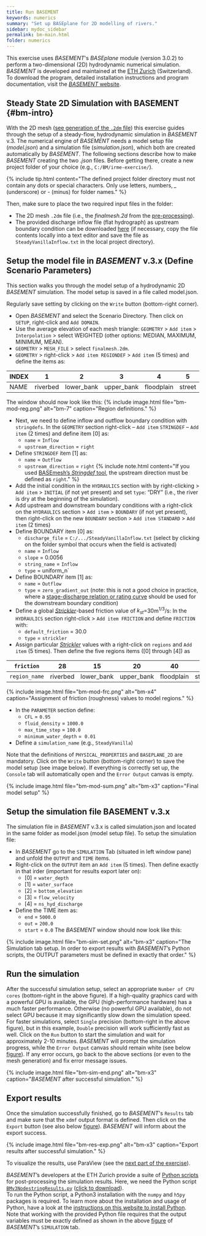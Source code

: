 ```yaml
---
title: Run BASEMENT
keywords: numerics
summary: "Set up BASEplane for 2D modelling of rivers."
sidebar: mydoc_sidebar
permalink: bm-main.html
folder: numerics
---
```


This exercise uses *BASEMENT*'s *BASEplane* module (version 3.0.2) to perform a two-dimensional (2D) hydrodynamic numerical simulation. *BASEMENT* is developed and maintained at the [ETH Zurich](https://ethz.ch/en.html) (Switzerland). To download the program, detailed installation instructions and program documentation, visit the  [*BASEMENT* website](https://basement.ethz.ch/).

## Steady State 2D Simulation with BASEMENT {#bm-intro}
With the 2D mesh ([see generation of the `.2dm` file](#bm-pre.html)) this exercise guides through the setup of a steady-flow, hydrodynamic simulation in *BASEMENT* v.3. The numerical engine of *BASEMENT* needs a model setup file (*model.json*) and a simulation file (*simulation.json*), which both are created automatically by *BASEMENT*. The following sections describe how to make *BASEMENT* creating the two *.json* files. Before getting there, create a new project folder of your choice (e.g., `C:/BM/irme-exercise/`). 

{% include tip.html content="The defined project folder directory must not contain any dots or special characters. Only use letters, numbers, *_* (underscore) or *-* (minus) for folder names." %} 

Then, make sure to place the two required input files in the folder: 

- The 2D mesh `.2dm` file (i.e., the *finalmesh.2d* from the [pre-processing](bm-pre.html)).
- The provided discharge inflow file (flat hydrograph) as upstream boundary condition can be downloaded [here](https://github.com/hydro-informatics/materials/blob/master/numerics/SteadyVanillaInflow.txt) (if necessary, copy the file contents locally into a text editor and save the file as `SteadyVanillaInflow.txt` in the local project directory).


##	Setup the model file in *BASEMENT* v.3.x (Define Scenario Parameters)
This section walks you through the model setup of a hydrodynamic 2D *BASEMENT* simulation. The model setup is saved in a file called model.json. 

Regularly save setting by clicking on the `Write` button (bottom-right corner).
- Open *BASEMENT* and select the Scenario Directory. Then click on `SETUP`, right-click and `Add DOMAIN`. 
- Use the average elevation of each mesh triangle: `GEOMETRY` > `Add item` > `Interpolation` > select WEIGHTED (other options: MEDIAN, MAXIMUM, MINIMUM, MEAN).
- `GEOMETRY` > `MESH_FILE` > select `finalmesh.2dm`.
- `GEOMETRY` > right-click > `Add item REGIONDEF` > `Add item` (5 times) and define the items as:

| INDEX | 1        | 2          | 3          | 4          | 5      |
|-------|----------|------------|------------|------------|--------|
| NAME  | riverbed | lower_bank | upper_bank | floodplain | street |

The window should now look like this:
<a name="bm-mod-reg"></a>
{% include image.html file="bm-mod-reg.png" alt="bm-7" caption="Region definitions." %} 
 
- Next, we need to define inflow and outflow boundary condition with `stringdefs`. In the `GEOMETRY` section right-click – `Add item` `STRINGDEF` – `Add item` (2 times) and define item [0] as:
    * `name` = `Inflow`
    * `upstream_direction` = `right`
- Define `STRINGDEF` item [1] as:
    * `name` = `Outflow`
    * `upstream_direction` = `right` 
    {% include note.html content="If you used [BASEmesh’s *Stringdef* tool](bm-pre.html#stringdef), the upstream direction must be defined as `right`." %}
- Add the initial condition in the `HYDRAULICS` section with by right-clicking > `Add item` > `INITIAL` (if not yet present) and set `type`: “DRY” (i.e., the river is dry at the beginning of the simulation).<a name="init"></a>
- Add upstream and downstream boundary conditions with a right-click on the `HYDRAULICS` section > `Add item` > `BOUNDARY` (if not yet present), then right-click on the new `BOUNDARY` section > `Add item STANDARD` > `Add item` (2 times) 
- Define BOUNDARY item [0] as:<a name="bound"></a>
    * `discharge_file` = `C:/.../SteadyVanillaInflow.txt` (select by clicking on the folder symbol that occurs when the field is activated)
    * `name` = `Inflow`
    * `slope` = 0.0056
    * `string_name` = `Inflow`
    * `type` = uniform_n`
- Define BOUNDARY item [1] as:
    * `name` = `Outflow`
    * `type` = `zero_gradient_out` (note: this is not a good choice in practice, where a [stage-discharge relation or rating curve](https://en.wikipedia.org/wiki/Rating_curve) should be used for the downstream boundary condition)
- Define a global [*Strickler*](https://en.wikipedia.org/wiki/Manning_formula)-based friction value of *k<sub>st</sub>*=30m<sup>1/3</sup>/s: In the `HYDRAULICS` section right-click > `Add item FRICTION` and define `FRICTION` with:
    * `default_friction` = 30.0
    * `type` = `strickler`
- Assign particular [*Strickler*](https://en.wikipedia.org/wiki/Manning_formula) values with a right-click on `regions` and `Add item` (5 times). Then define the five regions items ([0] through [4]) as <a name="fric"></a>

| `friction`  | 28       | 15         | 20         | 40         | 85     |
|-------------|----------|------------|------------|------------|--------|
|`region_name`| riverbed | lower_bank | upper_bank | floodplain | street |

<a name="bm-mod-frc"></a>
{% include image.html file="bm-mod-frc.png" alt="bm-x4" caption="Assignment of friction (roughness) values to model regions." %}  

- In the `PARAMETER` section define:
    * `CFL` = `0.95`
    * `fluid_density` = `1000.0`
    * `max_time_step` = `100.0`
    * `minimum_water_depth` =` 0.01`
- Define a `simulation_name` (e.g., `SteadyVanilla`)

Note that the definitions of `PHYSICAL_PROPERTIES` and `BASEPLANE_2D` are mandatory.
Click on the `Write` button (bottom-right corner) to save the model setup (see image below). If everything is correctly set up, the `Console` tab will automatically open and the `Error Output` canvas is empty.
 
<a name="bm-mod-sum"></a>
{% include image.html file="bm-mod-sum.png" alt="bm-x3" caption="Final model setup" %} 

##	Setup the simulation file BASEMENT v.3.x
The simulation file in *BASEMENT* v.3.x is called simulation.json and located in the same folder as model.json (model setup file). To setup the simulation file:
- In *BASEMENT* go to the `SIMULATION` Tab (situated in left window pane) and unfold the `OUTPUT` and `TIME` items. 
- Right-click on the `OUTPUT` item an `Add item` (5 times). Then define exactly in that irder (important for results export later on):
    * [0] = `water_depth`
    * [1] = `water_surface`
    * [2] = `bottom_elevation`
    * [3] = `flow_velocity`
    * [4] = `ns_hyd_discharge`
- Define the TIME item as:
    * `end` = `5000.0`
    * `out` = `200.0`
    * `start` = `0.0`
The *BASEMENT* window should now look like this:
 
<a name="bm-sim-set"></a>
{% include image.html file="bm-sim-set.png" alt="bm-x3" caption="The Simulation tab setup. In order to export results with *BASEMENT*’s Python scripts, the OUTPUT parameters must be defined in exactly that order." %} 

##	Run the simulation
After the successful simulation setup, select an appropriate `Number of CPU cores` (bottom-right in the above figure). If a high-quality graphics card with a powerful GPU is available, the GPU (high-performance hardware) has a much faster performance. Otherwise (no powerful GPU available), do not select GPU because it may significantly slow down the simulation speed.
For faster simulations, select `Single` precision (bottom-right in the above figure), but in this example, `Double` precision will work sufficiently fast as well. Click on the `Run` button to start the simulation and wait for approximately 2-10 minutes. *BASEMENT* will prompt the simulation progress, while the `Error Output` canvas should remain white (see below [figure](#bm-sim-end)). If any error occurs, go back to the above sections (or even to the mesh generation) and fix error message issues.

<a name="bm-sim-end"></a>
{% include image.html file="bm-sim-end.png" alt="bm-x3" caption="*BASEMENT* after successful simulation." %} 

## Export results
Once the simulation successfully finished, go to *BASEMENT*'s `Results` tab and make sure that the `xdmf` output format is defined. Then click on the `Export` button (see also below [figure](#bm-res-exp)). *BASEMENT* will inform about the export success.

<a name="bm-res-exp"></a>
{% include image.html file="bm-res-exp.png" alt="bm-x3" caption="Export results after successful simulation." %} 

To visualize the results, use ParaView (see the [next part of the exercise](bm-post.html)). 

*BASEMENT*’s developers at the ETH Zurich provide a suite of [Python scripts](http://people.ee.ethz.ch/~basement/baseweb/download/tools/python-scripts/) for post-processing the simulation results. Here, we need the Python script [`BMv3NodestringResults.py`](http://people.ee.ethz.ch/~basement/baseweb/download/tools/python-scripts/BMv3NodestringResults.py) ([click to download](ttp://people.ee.ethz.ch/~basement/baseweb/download/tools/python-scripts/BMv3NodestringResults.py)).  
 To run the Python script, a Python3 installation with the `numpy` and `h5py` packages is required. To learn more about the installation and usage of Python, have a look at the [instructions on this website to install Python](hy_install.html).
Note that working with the provided Python file requires that the output variables must be exactly defined as shown in the above [figure](#bm-sim-set) of *BASEMENT*’s `SIMULATION` tab.
 

